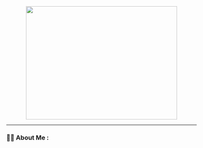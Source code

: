 <div id="header" align="center">
  <img src="https://media.giphy.com/media/XE7bVU1G502OLdJR8a/giphy.gif" width="400" height="300"/>
</div>

---

### :woman_technologist: About Me :
